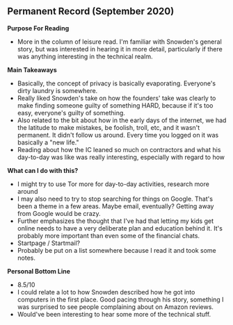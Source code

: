 ## Permanent Record (September 2020)
**Purpose For Reading**
- More in the column of leisure read. I'm familiar with Snowden's general story, but was interested in hearing it in more detail, particularly if there was anything interesting in the technical realm.
 
**Main Takeaways**
- Basically, the concept of privacy is basically evaporating. Everyone's dirty laundry is somewhere.
- Really liked Snowden's take on how the founders' take was clearly to make finding someone guilty of something HARD, because if it's too easy, everyone's guilty of something.
- Also related to the bit about how in the early days of the internet, we had the latitude to make mistakes, be foolish, troll, etc, and it wasn't permanent. It didn't follow us around. Every time you logged on it was basically a "new life."
- Reading about how the IC leaned so much on contractors and what his day-to-day was like was really interesting, especially with regard to how 

**What can I do with this?**
- I might try to use Tor more for day-to-day activities, research more around
- I may also need to try to stop searching for things on Google. That's been a theme in a few areas. Maybe email, eventually? Getting away from Google would be crazy.
- Further emphasizes the thought that I've had that letting my kids get online needs to have a very deliberate plan and education behind it. It's probably more important than even some of the financial chats.
- Startpage / Startmail?
- Probably be put on a list somewhere because I read it and took some notes.

**Personal Bottom Line**
- 8.5/10
- I could relate a lot to how Snowden described how he got into computers in the first place. Good pacing through his story, something I was surprised to see people complaining about on Amazon reviews.
- Would've been interesting to hear some more of the technical stuff.
<!--stackedit_data:
eyJoaXN0b3J5IjpbMTE5NjYxODcxNSw5NjQ4MDM3NjYsMTAzMT
YyOTcxMywtMTQyMTg2ODc0MSw3NTQ2ODAyOF19
-->